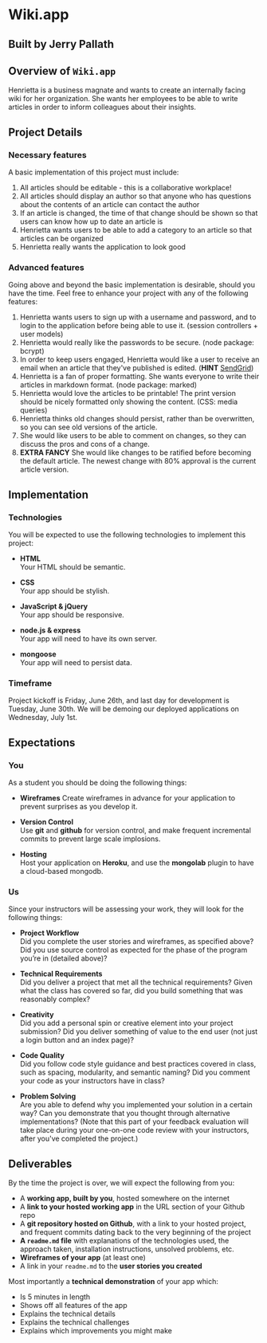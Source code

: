 # Wiki.app
## Built by Jerry Pallath

## Overview of `Wiki.app`

Henrietta is a business magnate and wants to create an internally facing wiki for her organization. She wants her employees to be able to write articles in order to inform colleagues about their insights.

## Project Details

### Necessary features

A basic implementation of this project must include:

1. All articles should be editable - this is a collaborative workplace!
2. All articles should display an author so that anyone who has questions about the contents of an article can contact the author
3. If an article is changed, the time of that change should be shown so that users can know how up to date an article is
4. Henrietta wants users to be able to add a category to an article so that articles can be organized
5. Henrietta really wants the application to look good

###  Advanced features

Going above and beyond the basic implementation is desirable, should you have the time.  Feel free to enhance your project with any of the following features:

1. Henrietta wants users to sign up with a username and password, and to login to the application before being able to use it. (session controllers + user models)
2. Henrietta would really like the passwords to be secure. (node package: bcrypt)
3. In order to keep users engaged, Henrietta would like a user to receive an email when an article that they've published is edited. (**HINT** [SendGrid](https://sendgrid.com/docs/Code_Examples/nodejs.html))
4. Henrietta is a fan of proper formatting. She wants everyone to write their articles in markdown format. (node package: marked)
5. Henrietta would love the articles to be printable!  The print version should be nicely formatted only showing the content. (CSS: media queries)
5. Henrietta thinks old changes should persist, rather than be overwritten, so you can see old versions of the article.
6. She would like users to be able to comment on changes, so they can discuss the pros and cons of a change.
7. **EXTRA FANCY** She would like changes to be ratified before becoming the default article.  The newest change with 80% approval is the current article version.

## Implementation

### Technologies

You will be expected to use the following technologies to implement this project:

- **HTML**  
  Your HTML should be semantic.

- **CSS**  
  Your app should be stylish.

- **JavaScript & jQuery**  
  Your app should be responsive.

- **node.js & express**  
  Your app will need to have its own server.

- **mongoose**  
  Your app will need to persist data.


### Timeframe

Project kickoff is Friday, June 26th, and last day for development is Tuesday, June 30th.  We will be demoing our deployed applications on Wednesday, July 1st.

## Expectations

### You

As a student you should be doing the following things:

- **Wireframes**
  Create wireframes in advance for your application to prevent surprises as you develop it.

- **Version Control**  
  Use **git** and **github** for version control, and make frequent incremental commits to prevent large scale implosions.

- **Hosting**  
  Host your application on **Heroku**, and use the **mongolab** plugin to have a cloud-based mongodb.

### Us

Since your instructors will be assessing your work, they will look for the following things:

- **Project Workflow**  
Did you complete the user stories and wireframes, as specified above? Did you use source control as expected for the phase of the program you’re in (detailed above)?

- **Technical Requirements**  
Did you deliver a project that met all the technical requirements? Given what the class has covered so far, did you build something that was reasonably complex?

- **Creativity**  
Did you add a personal spin or creative element into your project submission? Did you deliver something of value to the end user (not just a login button and an index page)?

- **Code Quality**  
Did you follow code style guidance and best practices covered in class, such as spacing, modularity, and semantic naming? Did you comment your code as your instructors have in class?

- **Problem Solving**  
Are you able to defend why you implemented your solution in a certain way? Can you demonstrate that you thought through alternative implementations? (Note that this part of your feedback evaluation will take place during your one-on-one code review with your instructors, after you've completed the project.)

## Deliverables

By the time the project is over, we will expect the following from you:

* A **working app, built by you**, hosted somewhere on the internet
* A **link to your hosted working app** in the URL section of your Github repo
* A **git repository hosted on Github**, with a link to your hosted project,  and frequent commits dating back to the very beginning of the project
* **A ``readme.md`` file** with explanations of the technologies used, the approach taken, installation instructions, unsolved problems, etc.
* **Wireframes of your app** (at least one)
* A link in your ``readme.md`` to the **user stories you created**

Most importantly a **technical demonstration** of your app which:

* Is 5 minutes in length
* Shows off all features of the app
* Explains the technical details
* Explains the technical challenges
* Explains which improvements you might make